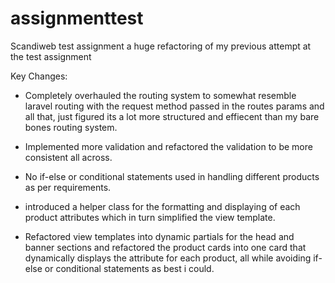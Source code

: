 # assignmenttest
Scandiweb test assignment a huge refactoring of my previous attempt at the test assignment

Key Changes:

- Completely overhauled the routing system to somewhat resemble laravel routing with the request method passed in the routes params and all that, just figured its a lot more 
  structured and effiecent than my bare bones routing system.


- Implemented more validation and refactored the validation to be more consistent all across.
  

- No if-else or conditional statements used in handling different products as per requirements.

  
- introduced a helper class for the formatting and displaying of each product attributes which in turn simplified the view template.


- Refactored view templates into dynamic partials for the head and banner sections and refactored the product cards into one card that dynamically displays the attribute for 
  each product, all while avoiding if-else or conditional statements as best i could.

